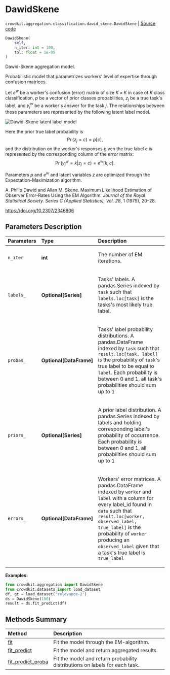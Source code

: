 # DawidSkene
`crowdkit.aggregation.classification.dawid_skene.DawidSkene` | [Source code](https://github.com/Toloka/crowd-kit/blob/v1.1.0.rc4/crowdkit/aggregation/classification/dawid_skene.py#L19)

```python
DawidSkene(
    self,
    n_iter: int = 100,
    tol: float = 1e-05
)
```

Dawid-Skene aggregation model.


Probabilistic model that parametrizes workers' level of expertise through confusion matrices.

Let $e^w$ be a worker's confusion (error) matrix of size $K \times K$ in case of $K$ class classification,
$p$ be a vector of prior classes probabilities, $z_j$ be a true task's label, and $y^w_j$ be a worker's
answer for the task $j$. The relationships between these parameters are represented by the following latent
label model.

![Dawid-Skene latent label model](https://tlk.s3.yandex.net/crowd-kit/docs/ds_llm.png)

Here the prior true label probability is
$$
\operatorname{Pr}(z_j = c) = p[c],
$$
and the distribution on the worker's responses given the true label $c$ is represented by the
corresponding column of the error matrix:
$$
\operatorname{Pr}(y_j^w = k | z_j = c) = e^w[k, c].
$$

Parameters $p$ and $e^w$ and latent variables $z$ are optimized through the Expectation-Maximization algorithm.

A. Philip Dawid and Allan M. Skene. Maximum Likelihood Estimation of Observer Error-Rates Using the EM Algorithm.
*Journal of the Royal Statistical Society. Series C (Applied Statistics), Vol. 28*, 1 (1979), 20–28.

<https://doi.org/10.2307/2346806>

## Parameters Description

| Parameters | Type | Description |
| :----------| :----| :-----------|
`n_iter`|**int**|<p>The number of EM iterations.</p>
`labels_`|**Optional\[Series\]**|<p>Tasks&#x27; labels. A pandas.Series indexed by `task` such that `labels.loc[task]` is the tasks&#x27;s most likely true label.</p>
`probas_`|**Optional\[DataFrame\]**|<p>Tasks&#x27; label probability distributions. A pandas.DataFrame indexed by `task` such that `result.loc[task, label]` is the probability of `task`&#x27;s true label to be equal to `label`. Each probability is between 0 and 1, all task&#x27;s probabilities should sum up to 1</p>
`priors_`|**Optional\[Series\]**|<p>A prior label distribution. A pandas.Series indexed by labels and holding corresponding label&#x27;s probability of occurrence. Each probability is between 0 and 1, all probabilities should sum up to 1</p>
`errors_`|**Optional\[DataFrame\]**|<p>Workers&#x27; error matrices. A pandas.DataFrame indexed by `worker` and `label` with a column for every label_id found in `data` such that `result.loc[worker, observed_label, true_label]` is the probability of `worker` producing an `observed_label` given that a task&#x27;s true label is `true_label`</p>

**Examples:**


```python
from crowdkit.aggregation import DawidSkene
from crowdkit.datasets import load_dataset
df, gt = load_dataset('relevance-2')
ds = DawidSkene(100)
result = ds.fit_predict(df)
```
## Methods Summary

| Method | Description |
| :------| :-----------|
[fit](crowdkit.aggregation.classification.dawid_skene.DawidSkene.fit.md)| Fit the model through the EM-algorithm.
[fit_predict](crowdkit.aggregation.classification.dawid_skene.DawidSkene.fit_predict.md)| Fit the model and return aggregated results.
[fit_predict_proba](crowdkit.aggregation.classification.dawid_skene.DawidSkene.fit_predict_proba.md)| Fit the model and return probability distributions on labels for each task.
